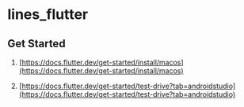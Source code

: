 # lines_flutter

## Get Started

1. [https://docs.flutter.dev/get-started/install/macos](https://docs.flutter.dev/get-started/install/macos)  

2. [https://docs.flutter.dev/get-started/test-drive?tab=androidstudio](https://docs.flutter.dev/get-started/test-drive?tab=androidstudio)

